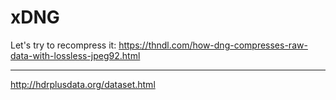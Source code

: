  # xDNG
 Let's try to recompress it: https://thndl.com/how-dng-compresses-raw-data-with-lossless-jpeg92.html

***

http://hdrplusdata.org/dataset.html
